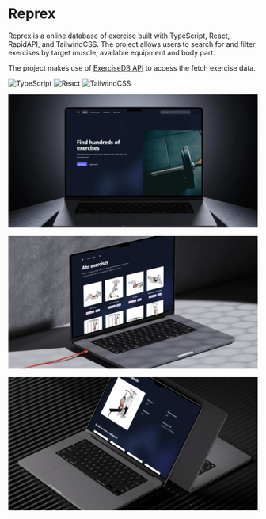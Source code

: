 # Reprex

Reprex is a online database of exercise built with TypeScript, React, RapidAPI, and TailwindCSS. The project allows users to search for and filter exercises by target muscle, available equipment and body part.

The project makes use of [ExerciseDB API](https://rapidapi.com/justin-WFnsXH_t6/api/exercisedb) to access the fetch exercise data.

![TypeScript](https://img.shields.io/badge/typescript-%23007ACC.svg?style=for-the-badge&logo=typescript&logoColor=white)
![React](https://img.shields.io/badge/react-%2320232a.svg?style=for-the-badge&logo=react&logoColor=%2361DAFB)
![TailwindCSS](https://img.shields.io/badge/tailwindcss-%2338B2AC.svg?style=for-the-badge&logo=tailwind-css&logoColor=white)

![Image 1](public/images/reprex-1.png)

![Image 2](public/images/reprex-01-project.png)

![Image 3](public/images/reprex-03-project.png)

